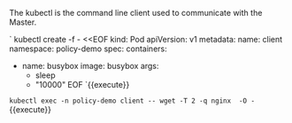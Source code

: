 The kubectl is the command line client used to communicate with the Master.

`
kubectl create -f - <<EOF
kind: Pod
apiVersion: v1
metadata:
  name: client
  namespace: policy-demo
spec:
  containers:
  - name: busybox
    image: busybox
    args:
    - sleep
    - "10000"
EOF
`{{execute}}


`
kubectl exec -n policy-demo client --
wget -T 2 -q nginx  -O -
`{{execute}}
